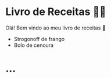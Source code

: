 # Livro de Receitas :man_cook:

Olá! Bem vindo ao meu livro de receitas :wave:

- Strogonoff de frango
- Bolo de cenoura

...
=======